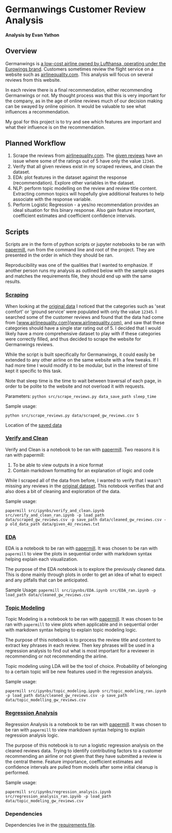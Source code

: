 # Germanwings Customer Review Analysis
#### Analysis by Evan Yathon

## Overview

Germanwings is [a low-cost airline owned by Lufthansa, operating under the Eurowings brand](https://en.wikipedia.org/wiki/Germanwings).  Customers sometimes review the flight service on a website such as [airlinequality.com](airlinequality.com).  This analysis will focus on several reviews from this website.

In each review there is a final recommendation, either recommending Germanwings or not.  My thought process was that this is very important for the company, as in the age of online reviews much of our decision making can be swayed by online opinion.  It would be valuable to see what influences a recommendation.  

My goal for this project is to try and see which features are important and what their influence is on the recommendation.

## Planned Workflow

1. Scrape the reviews from [airlinequality.com](airlinequality.com).  The [given reviews](data/given_4U_reviews.txt) have an issue where some of the ratings out of 5 have only the value `12345`.
2. Verify that all given reviews exist in my scraped reviews, and clean the dataset.
3. EDA: plot features in the dataset against the response (recommendation).  Explore other variables in the dataset.
4. NLP: perform topic modelling on the review and review title content.  Extracting common topics will hopefully give additional features to help associate with the response variable.
5. Perform Logistic Regression - a yes/no recommendation provides an ideal situation for this binary response.  Also gain feature important, coefficient estimates and coefficient confidence intervals.

## Scripts

Scripts are in the form of python scripts or jupyter notebooks to be ran with [papermill](https://github.com/nteract/papermill), run from the command line and root of the project.  They are presented in the order in which they should be ran.

Reproducibility was one of the qualities that I wanted to emphasize.  If another person runs my analysis as outlined below with the sample usages and matches the requirements file, they should end up with the same results.

### [Scraping](src/scrape_reviews.py)

When looking at the [original data](data/given_4U_reviews.txt) I noticed that the categories such as 'seat comfort' or 'ground service' were populated with only the value `12345`.  I searched some of the customer reviews and found that the data had come from [www.airlinequality.com](www.airlinequality.com), and saw that these categories should have a single star rating out of 5.  I decided that I would likely have a more comprehensive dataset to play with if these categories were correctly filled, and thus decided to scrape the website for Germanwings reviews.

While the script is built specifically for Germanwings, it could easily be extended to any other airline on the same website with a few tweaks.  If I had more time I would modify it to be modular, but in the interest of time kept it specific to this task.

Note that sleep time is the time to wait between traversal of each page, in order to be polite to the website and not overload it with requests.

Parameters:
`python src/scrape_reviews.py data_save_path sleep_time`

Sample usage:

```
python src/scrape_reviews.py data/scraped_gw_reviews.csv 5
```

Location of the [saved data](data/cleaned_gw_reviews.csv)

### [Verify and Clean](src/verify_and_clean_ran.ipynb)

Verify and Clean is a notebook to be ran with [papermill](https://github.com/nteract/papermill).  Two reasons it is ran with papermill:
1. To be able to view outputs in a nice format
2. Contain markdown formatting for an explanation of logic and code

While I scraped all of the data from before, I wanted to verify that I wasn't missing any reviews in the [original dataset](data/given_4U_reviews.txt).  This notebook verifies that and also does a bit of cleaning and exploration of the data.

Sample usage:

`papermill src/ipynbs/verify_and_clean.ipynb src/verify_and_clean_ran.ipynb -p load_path data/scraped_gw_reviews.csv -p save_path data/cleaned_gw_reviews.csv -p old_data_path data/given_4U_reviews.txt`

### [EDA](src/EDA_ran.ipynb)

EDA is a notebook to be ran with [papermill](https://github.com/nteract/papermill).  It was chosen to be ran with `papermill` to view the plots in sequential order with markdown syntax helping explain each visualization.

The purpose of the EDA notebook is to explore the previously cleaned data. This is done mainly through plots in order to get an idea of what to expect and any pitfalls that can be anticipated.

Sample Usage:
`papermill src/ipynbs/EDA.ipynb src/EDA_ran.ipynb -p load_path data/cleaned_gw_reviews.csv`

### [Topic Modeling](src/topic_modeling_ran.ipynb)

Topic Modeling is a notebook to be ran with [papermill](https://github.com/nteract/papermill).  It was chosen to be ran with `papermill` to view plots when applicable and in sequential order with markdown syntax helping to explain topic modeling logic.

The purpose of this notebook is to process the review title and content to extract key phrases in each review. Then key phrases will be used in a regression analysis to find out what is most important for a reviewer in recommending or not recommending the airline.

Topic modeling using LDA will be the tool of choice. Probability of belonging to a certain topic will be new features used in the regression analysis.

Sample usage:

`papermill src/ipynbs/topic_modeling.ipynb src/topic_modeling_ran.ipynb -p load_path data/cleaned_gw_reviews.csv -p save_path data/topic_modelling_gw_reviews.csv`

### [Regression Analysis](src/regression_analysis_ran.ipynb)

Regression Analysis is a notebook to be ran with [papermill](https://github.com/nteract/papermill).  It was chosen to be ran with `papermill` to view markdown syntax helping to explain regression analysis logic.

The purpose of this notebook is to run a logistic regression analysis on the cleaned reviews data.  Trying to identify contributing factors to a customer recommending an airline or not given that they have submitted a review is the central theme.  Feature importance, coefficient estimates and confidence intervals are pulled from models after some initial cleanup is performed.

Sample usage:

`papermill src/ipynbs/regression_analysis.ipynb src/regression_analysis_ran.ipynb -p load_path data/topic_modeling_gw_reviews.csv`

### Dependencies

Dependencies live in the [requirements file](requirements.txt).
